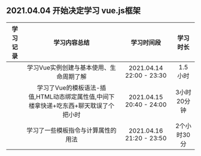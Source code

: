 ## 2021.04.04 开始决定学习 vue.js框架

| 学习记录 | 学习内容总结 | 学习时间段 | 学习时长 |
|:------:|:------:|:------:|:------:|
|  | 学习Vue实例创建与基本使用、生命周期了解 |2021.04.14 22:00 - 23:30| 1.5 小时 |
| | 学习了Vue的模板语法-插值,HTML动态绑定属性值,中间下楼拿快递+吃东西+聊天耽误了个把小时 |2021.04.15 20:40 - 24:00| 3小时20分钟 |
| | 学习了一些模板指令与计算属性的用法 |2021.04.16 21:20 - 23:50| 2个小时30分 |



